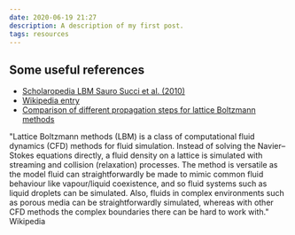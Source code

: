 ```yaml
---
date: 2020-06-19 21:27
description: A description of my first post.
tags: resources
---
```


## Some useful references 
* [Scholaropedia LBM Sauro Succi et al. (2010)](https://www.scholarpedia.org/article/Lattice_Boltzmann_Method)
* [Wikipedia entry](https://en.wikipedia.org/wiki/Lattice_Boltzmann_methods)
* [Comparison of different propagation steps for lattice Boltzmann methods](https://www.sciencedirect.com/science/article/pii/S0898122112003835)


"Lattice Boltzmann methods (LBM) is a class of computational fluid dynamics (CFD) methods for fluid simulation. Instead of solving the Navier–Stokes equations directly, a fluid density on a lattice is simulated with streaming and collision (relaxation) processes. The method is versatile as the model fluid can straightforwardly be made to mimic common fluid behaviour like vapour/liquid coexistence, and so fluid systems such as liquid droplets can be simulated. Also, fluids in complex environments such as porous media can be straightforwardly simulated, whereas with other CFD methods the complex boundaries there can be hard to work with." Wikipedia



